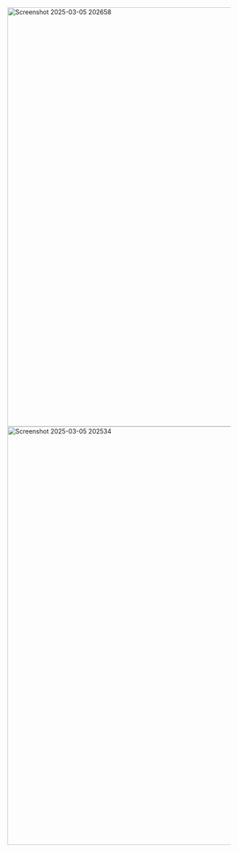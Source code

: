 
<img width="944" alt="Screenshot 2025-03-05 202658" src="https://github.com/user-attachments/assets/245528a4-e692-4e2b-9923-a5149ab94fe0" />
<img width="942" alt="Screenshot 2025-03-05 202534" src="https://github.com/user-attachments/assets/82eebd24-5ed5-403b-bef3-7d5ed95dfa76" />















